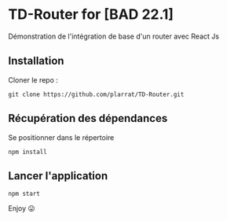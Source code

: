 # TD-Router for [BAD 22.1]

Démonstration de l'intégration de base d'un router avec React Js

## Installation

Cloner le repo :

`git clone https://github.com/plarrat/TD-Router.git`

## Récupération des dépendances

Se positionner dans le répertoire

`npm install`

## Lancer l'application

`npm start`

Enjoy 😛
